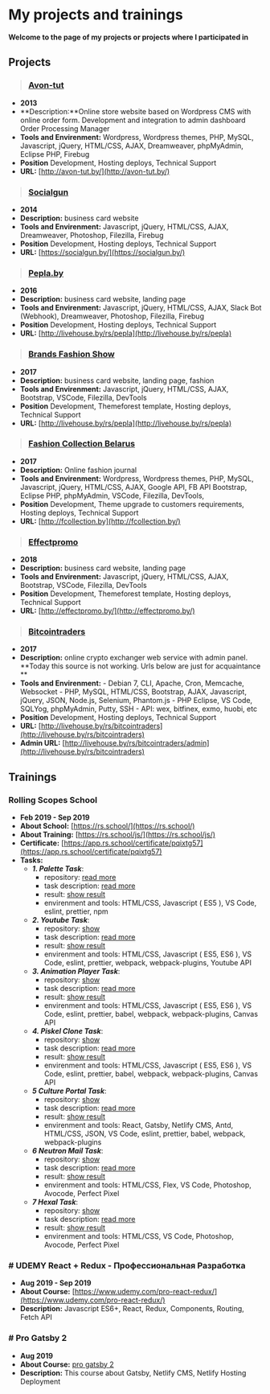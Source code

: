# My projects and trainings

**Welcome to the page of my projects or projects where I participated in**

## Projects

>  ### [Avon-tut](http://avon-tut.by/)
- **2013**
- **Description:**Online store website based on Wordpress CMS with online order form. Development and integration to admin dashboard Order Processing Manager
- **Tools and Envirenment:** Wordpress, Wordpress themes, PHP, MySQL, Javascript, jQuery, HTML/CSS, AJAX, Dreamweaver, phpMyAdmin, Eclipse PHP, Firebug
- **Position** Development, Hosting deploys, Technical Support
- **URL:** [http://avon-tut.by/](http://avon-tut.by/)


>  ### [Socialgun](https://socialgun.by/)
- **2014**
- **Description:** business card website
- **Tools and Envirenment:** Javascript, jQuery, HTML/CSS, AJAX, Dreamweaver, Photoshop, Filezilla, Firebug
- **Position** Development, Hosting deploys, Technical Support
- **URL:** [https://socialgun.by/](https://socialgun.by/)


>  ### [Pepla.by](http://livehouse.by/rs/pepla)
- **2016**
- **Description:** business card website, landing page
- **Tools and Envirenment:** Javascript, jQuery, HTML/CSS, AJAX, Slack Bot (Webhook), Dreamweaver, Photoshop, Filezilla, Firebug
- **Position** Development, Hosting deploys, Technical Support
- **URL:** [http://livehouse.by/rs/pepla](http://livehouse.by/rs/pepla)

>  ### [Brands Fashion Show](http://bfshow.by/)
- **2017**
- **Description:** business card website, landing page, fashion
- **Tools and Envirenment:** Javascript, jQuery, HTML/CSS, AJAX, Bootstrap, VSCode, Filezilla, DevTools
- **Position** Development, Themeforest template, Hosting deploys, Technical Support
- **URL:** [http://livehouse.by/rs/pepla](http://livehouse.by/rs/pepla)

>  ### [Fashion Collection Belarus](http://fcollection.by/)
- **2017**
- **Description:** Online fashion journal
- **Tools and Envirenment:** Wordpress, Wordpress themes, PHP, MySQL, Javascript, jQuery, HTML/CSS, AJAX, Google API, FB API Bootstrap, Eclipse PHP, phpMyAdmin, VSCode, Filezilla, DevTools,
- **Position** Development, Theme upgrade to customers requirements, Hosting deploys, Technical Support
- **URL:** [http://fcollection.by](http://fcollection.by/)


>  ### [Effectpromo](http://effectpromo.by/)
- **2018**
- **Description:** business card website, landing page
- **Tools and Envirenment:** Javascript, jQuery, HTML/CSS, AJAX, Bootstrap, VSCode, Filezilla, DevTools
- **Position** Development, Themeforest template, Hosting deploys, Technical Support
- **URL:** [http://effectpromo.by/](http://effectpromo.by/)

>  ### [Bitcointraders](http://livehouse.by/rs/bitcointraders)
- **2017**
- **Description:** online crypto exchanger web service with admin panel. **Today this source is not working. Urls below are just for acquaintance **
- **Tools and Envirenment:** 
		- Debian 7, CLI, Apache, Cron, Memcache, Websocket
		- PHP, MySQL, HTML/CSS, Bootstrap, AJAX, Javascript, jQuery, JSON, Node.js, Selenium, Phantom.js
		- PHP Eclipse, VS Code, SQLYog, phpMyAdmin, Putty, SSH
		- API: wex, bitfinex, exmo, huobi, etc
- **Position** Development, Hosting deploys, Technical Support
- **URL:** [http://livehouse.by/rs/bitcointraders](http://livehouse.by/rs/bitcointraders)
- **Admin URL:** [http://livehouse.by/rs/bitcointraders/admin](http://livehouse.by/rs/bitcointraders)
##


## Trainings

### Rolling Scopes School
 - **Feb 2019 - Sep 2019**
 - **About School:** [https://rs.school/](https://rs.school/)
 - **About Training:** [https://rs.school/js/](https://rs.school/js/)
 - **Certificate:** [https://app.rs.school/certificate/pqixtg57](https://app.rs.school/certificate/pqixtg57)
 - **Tasks:**
     - ***1. Palette Task***:
       - repository: [read more](https://github.com/moiseenokv/rs-2019Q1/tree/master/palette)
       - task description: [read more](https://github.com/rolling-scopes-school/tasks/blob/2018-Q3/tasks/codejam-pallete.md)
       - result: [show result](https://moiseenokv.github.io/rs-2019Q1/palette/)
       - envirenment and tools: HTML/CSS, Javascript ( ES5 ), VS Code, eslint, prettier, npm
     - ***2. Youtube Task***:
       - repository: [show](https://github.com/moiseenokv/rs-2019Q1/tree/master/youtube-client)
       - task description: [read more](https://github.com/rolling-scopes-school/tasks/blob/2018-Q3/tasks/youtube.md)
       - result: [show result](http://livehouse.by/rs/youtube)
       - envirenment and tools: HTML/CSS, Javascript ( ES5, ES6 ), VS Code, eslint, prettier, webpack, webpack-plugins, Youtube API
    - ***3. Animation Player Task***:
       - repository: [show](https://github.com/moiseenokv/rs-2019Q1/tree/master/animation-player)
       - task description: [read more](https://github.com/rolling-scopes-school/tasks/blob/2018-Q3/tasks/piskel-animation-player.md)
       - result: [show result](http://livehouse.by/rs/animation)
       - envirenment and tools: HTML/CSS, Javascript ( ES5, ES6 ), VS Code, eslint, prettier, babel, webpack, webpack-plugins, Canvas API
     - ***4. Piskel Clone Task***:
       - repository: [show](https://github.com/moiseenokv/rs-2019Q1/tree/master/animation-player)
       - task description: [read more](https://github.com/rolling-scopes-school/tasks/blob/2018-Q3/tasks/piskel-clone.md)
       - result: [show result](http://livehouse.by/rs/piskel)
       - envirenment and tools: HTML/CSS, Javascript ( ES5, ES6 ), VS Code, eslint, prettier, babel, webpack, webpack-plugins, Canvas API
      - ***5 Culture Portal Task***:
        - repository: [show](https://github.com/moiseenokv/culture-portal)
        - task description: [read more](https://github.com/rolling-scopes-school/tasks/blob/2018-Q3/tasks/codejam-culture-portal.md)
        - result: [show result](https://nifty-torvalds-a62528.netlify.com/ru/)
        - envirenment and tools: React, Gatsby, Netlify CMS, Antd, HTML/CSS, JSON, VS Code, eslint, prettier, babel, webpack, webpack-plugins
    - ***6 Neutron Mail Task***:
        - repository: [show](https://github.com/moiseenokv/rs-2019Q1/tree/master/NeutronMail)
        - task description: [read more](https://github.com/rolling-scopes-school/tasks/blob/2018-Q3/tasks/markup-d2-NeutronMail-en.md)
        - result: [show result](https://moiseenokv.github.io/rs-2019Q1/NeutronMail)
        - envirenment and tools: HTML/CSS, Flex, VS Code, Photoshop, Avocode, Perfect Pixel
     - ***7 Hexal Task***:
        - repository: [show](https://github.com/moiseenokv/rs-2019Q1/tree/master/hexal)
        - task description: [read more](https://github.com/rolling-scopes-school/tasks/blob/2018-Q3/tasks/piskel-animation-player.md)
        - result: [show result](https://moiseenokv.github.io/rs-2019Q1/hexal)
        - envirenment and tools: HTML/CSS, VS Code, Photoshop, Avocode, Perfect Pixel

### # UDEMY  React + Redux - Профессиональная Разработка
 - **Aug 2019 - Sep 2019**
 - **About Course:** [https://www.udemy.com/pro-react-redux/](https://www.udemy.com/pro-react-redux/)
 - **Description:** Javascript ES6+, React, Redux, Components, Routing, Fetch API

### # Pro Gatsby 2
 - **Aug 2019**
 - **About Course:** [pro gatsby 2](https://coursehunter.net/course/pro-gatsby-2)
 - **Description:** This course about Gatsby, Netlify CMS,  Netlify Hosting Deployment